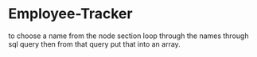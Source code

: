 # Employee-Tracker

to choose a name from the node section
loop through the names through sql query then from that query put that into an array.